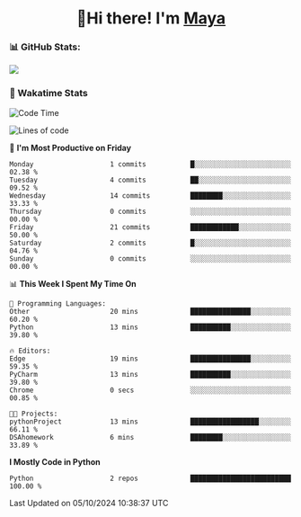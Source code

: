  <h1 align="center">👋Hi there! I'm <a href="https://liumyblog.cn">Maya</a></h1>

### 📊 GitHub Stats:
<p href="https://github.com/anuraghazra/github-readme-stats">
<img align="left" src="https://github-readme-stats.vercel.app/api?username=liumy-lay&show_icons=true&title_color=ffffff&icon_color=ffffff&text_color=ffffff&bg_color=D80835&hide_title=true" />
</p>
<br clear="left"/>

### 🚀 Wakatime Stats
<!--START_SECTION:waka-->
![Code Time](http://img.shields.io/badge/Code%20Time-102%20hrs%2029%20mins-blue)

![Lines of code](https://img.shields.io/badge/From%20Hello%20World%20I%27ve%20Written-0%20lines%20of%20code-blue)

📅 **I'm Most Productive on Friday** 

```text
Monday                   1 commits           █░░░░░░░░░░░░░░░░░░░░░░░░   02.38 % 
Tuesday                  4 commits           ██░░░░░░░░░░░░░░░░░░░░░░░   09.52 % 
Wednesday                14 commits          ████████░░░░░░░░░░░░░░░░░   33.33 % 
Thursday                 0 commits           ░░░░░░░░░░░░░░░░░░░░░░░░░   00.00 % 
Friday                   21 commits          ████████████░░░░░░░░░░░░░   50.00 % 
Saturday                 2 commits           █░░░░░░░░░░░░░░░░░░░░░░░░   04.76 % 
Sunday                   0 commits           ░░░░░░░░░░░░░░░░░░░░░░░░░   00.00 % 
```


📊 **This Week I Spent My Time On** 

```text
💬 Programming Languages: 
Other                    20 mins             ███████████████░░░░░░░░░░   60.20 % 
Python                   13 mins             ██████████░░░░░░░░░░░░░░░   39.80 % 

🔥 Editors: 
Edge                     19 mins             ███████████████░░░░░░░░░░   59.35 % 
PyCharm                  13 mins             ██████████░░░░░░░░░░░░░░░   39.80 % 
Chrome                   0 secs              ░░░░░░░░░░░░░░░░░░░░░░░░░   00.85 % 

🐱‍💻 Projects: 
pythonProject            13 mins             █████████████████░░░░░░░░   66.11 % 
DSAhomework              6 mins              ████████░░░░░░░░░░░░░░░░░   33.89 % 
```

**I Mostly Code in Python** 

```text
Python                   2 repos             █████████████████████████   100.00 % 
```




 Last Updated on 05/10/2024 10:38:37 UTC
<!--END_SECTION:waka-->
